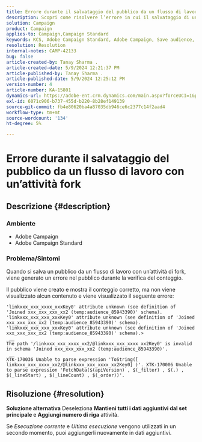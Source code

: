 ```yaml
---
title: Errore durante il salvataggio del pubblico da un flusso di lavoro con un’attività fork
description: Scopri come risolvere l’errore in cui il salvataggio di un pubblico da un flusso di lavoro con un’attività fork genera un errore.
solution: Campaign
product: Campaign
applies-to: Campaign,Campaign Standard
keywords: KCS, Adobe Campaign Standard, Adobe Campaign, Save audience, flusso di lavoro, attività fork, errori, risoluzione dei problemi
resolution: Resolution
internal-notes: CAMP-42133
bug: false
article-created-by: Tanay Sharma .
article-created-date: 5/9/2024 12:21:37 PM
article-published-by: Tanay Sharma .
article-published-date: 5/9/2024 12:25:12 PM
version-number: 4
article-number: KA-15801
dynamics-url: https://adobe-ent.crm.dynamics.com/main.aspx?forceUCI=1&pagetype=entityrecord&etn=knowledgearticle&id=5a2fa7ab-fe0d-ef11-9f89-000d3a345e57
exl-id: 6071c906-b737-455d-b220-8b28ef149139
source-git-commit: fb4e80620ba4a87035db946ce6c2377c14f2aad4
workflow-type: tm+mt
source-wordcount: '134'
ht-degree: 5%

---
```


# Errore durante il salvataggio del pubblico da un flusso di lavoro con un’attività fork

## Descrizione {#description}


### Ambiente

- Adobe Campaign
- Adobe Campaign Standard


### Problema/Sintomi

Quando si salva un pubblico da un flusso di lavoro con un’attività di fork, viene generato un errore nel pubblico durante la verifica del conteggio.

Il pubblico viene creato e mostra il conteggio corretto, ma non viene visualizzato alcun contenuto e viene visualizzato il seguente errore:


```
'linkxxx_xxx_xxxx_xxxKey0' attribute unknown (see definition of 'Joined xxx_xxx_xxx_xx2 (temp:audience_85943390)' schema). 'linkxxx_xxx_xxx_xxxKey0' attribute unknown (see definition of 'Joined xxx_xxx_xxx_xx2 (temp:audience_85943390)' schema). 'linkxxx_xxx_xxx_xxxKey0' attribute unknown (see definition of 'Joined xxx_xxx_xxx_xx2 (temp:audience_85943390)' schema).>
 __
The path '/linkxxx_xxx_xxxx_xx2/@linkxxx_xxx_xxxx_xx2Key0' is invalid in schema 'Joined xxx_xxx_xxx_xx2 (temp:audience_85943390)'.
 __
XTK-170036 Unable to parse expression 'ToString([ linkxxx_xxx_xxxx_xx2/@linkxxx_xxx_xxxx_xx2Key0] )'. XTK-170006 Unable to parse expression 'FetchData($(apiVersion) , $(_filter) , $(.) , $(_lineStart) , $(_lineCount) , $(_order))'.
```



## Risoluzione {#resolution}


<b>Soluzione alternativa</b>
Deseleziona <b>Mantieni tutti i dati aggiuntivi dal set principale </b>e <b>Aggiungi numero di riga</b> attività.

Se *Esecuzione corrente* e *Ultima esecuzione* vengono utilizzati in un secondo momento, puoi aggiungerli nuovamente in dati aggiuntivi.

